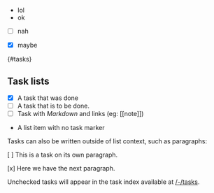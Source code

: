 - lol
- ok
- [ ] nah
- [x] maybe


{#tasks}
## Task lists

- [x] A task that was done
- [ ] A task that is to be done.
- [ ] Task with *Markdown* and links (eg: [[note]])
- A list item with no task marker

Tasks can also be written outside of list context, such as paragraphs:

[ ] This is a task on its own paragraph.

[x] Here we have the next paragraph.

Unchecked tasks will appear in the task index available at [/-/tasks](-/tasks).

